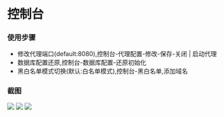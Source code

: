 # 控制台

### 使用步骤
- 修改代理端口(default:8080),控制台-代理配置-修改-保存-关闭 | 启动代理
- 数据库配置还原,控制台-数据库配置-还原初始化
- 黑白名单模式切换(默认:白名单模式),控制台-黑白名单,添加域名
  


### 截图

![](/passivescan/usage/port.png)
![](/passivescan/usage/init.png)
![](/passivescan/usage/model.png)